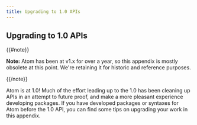 ```yaml
---
title: Upgrading to 1.0 APIs
---
```


## Upgrading to 1.0 APIs

{{#note}}

**Note:** Atom has been at v1.x for over a year, so this appendix is mostly obsolete at this point. We're retaining it for historic and reference purposes.

{{/note}}

Atom is at 1.0! Much of the effort leading up to the 1.0 has been cleaning up APIs in an attempt to future proof, and make a more pleasant experience developing packages. If you have developed packages or syntaxes for Atom before the 1.0 API, you can find some tips on upgrading your work in this appendix.
